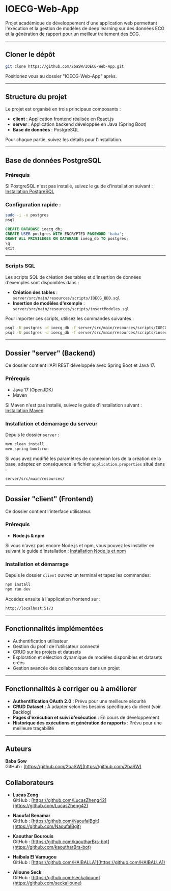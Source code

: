 # IOECG-Web-App

Projet académique de développement d'une application web permettant l'exécution et la gestion de modèles de deep learning sur des données ECG et la génération de rapport pour un meilleur traitement des ECG.

---

## Cloner le dépôt

```bash
git clone https://github.com/2baSW/IOECG-Web-App.git
```
Positionez vous au dossier "IOECG-Web-App" après.

---

## Structure du projet

Le projet est organisé en trois principaux composants :

- **client** : Application frontend réalisée en React.js  
- **server** : Application backend développée en Java (Spring Boot)  
- **Base de données** : PostgreSQL

Pour chaque partie, suivez les détails pour l'installation.

---

## Base de données PostgreSQL

### Prérequis

Si PostgreSQL n'est pas installé, suivez le guide d'installation suivant :  
[Installation PostgreSQL](https://www.postgresql.org/download/)

### Configuration rapide :

```bash
sudo -i -u postgres
psql
```

```sql
CREATE DATABASE ioecg_db;
CREATE USER postgres WITH ENCRYPTED PASSWORD 'baba';
GRANT ALL PRIVILEGES ON DATABASE ioecg_db TO postgres;
\q
exit
```

---

### Scripts SQL

Les scripts SQL de création des tables et d'insertion de données d'exemples sont disponibles dans :

- **Création des tables** : `server/src/main/resources/scripts/IOECG_BDD.sql`
- **Insertion de modèles d'exemple** : `server/src/main/resources/scripts/insertModeles.sql`

Pour importer ces scripts, utilisez les commandes suivantes :

```bash
psql -U postgres -d ioecg_db -f server/src/main/resources/scripts/IOECG_BDD.sql
psql -U postgres -d ioecg_db -f server/src/main/resources/scripts/insertModeles.sql
```

---

## Dossier "server" (Backend)

Ce dossier contient l'API REST développée avec Spring Boot et Java 17.

### Prérequis

- Java 17 (OpenJDK)
- Maven

Si Maven n'est pas installé, suivez le guide d'installation suivant :  
[Installation Maven](https://maven.apache.org/install.html)

### Installation et démarrage du serveur

Depuis le dossier `server` :

```bash
mvn clean install
mvn spring-boot:run
```

Si vous avez modifié les paramètres de connexion lors de la création de la base, adaptez en conséquence le fichier `application.properties` situé dans :

```
server/src/main/resources/
```

---

## Dossier "client" (Frontend)

Ce dossier contient l'interface utilisateur.

### Prérequis

- **Node.js & npm**

Si vous n'avez pas encore Node.js et npm, vous pouvez les installer en suivant le guide d'installation : [Installation Node.js et npm](https://docs.npmjs.com/downloading-and-installing-node-js-and-npm)

### Installation et démarrage

Depuis le dossier `client` ouvrez un terminal et tapez les commandes:

```bash
npm install
npm run dev
```

Accédez ensuite à l'application frontend sur :

```
http://localhost:5173
```

---

## Fonctionnalités implémentées

- Authentification utilisateur  
- Gestion du profil de l'utilisateur connecté  
- CRUD sur les projets et datasets  
- Exploration et sélection dynamique de modèles disponibles et datasets créés  
- Gestion avancée des collaborateurs dans un projet  

---

## Fonctionnalités à corriger ou à améliorer

- **Authentification OAuth 2.0** : Prévu pour une meilleure sécurité  
- **CRUD Dataset** : À adapter selon les besoins spécifiques du client (voir Backlog)  
- **Pages d'exécution et suivi d'exécution** : En cours de développement  
- **Historique des exécutions et génération de rapports** : Prévu pour une meilleure traçabilité  

---

## Auteurs

**Baba Sow**  
GitHub : [https://github.com/2baSW](https://github.com/2baSW)

## Collaborateurs

- **Lucas Zeng**  
  GitHub : [https://github.com/LucasZheng42](https://github.com/LucasZheng42)

- **Naoufal Benamar**  
  GitHub : [https://github.com/NaoufalBgit](https://github.com/NaoufalBgit)

- **Kaouthar Bourouis**  
  GitHub : [https://github.com/kaoutharBrs-bot](https://github.com/kaoutharBrs-bot)

- **Haibala El Varougou**  
  GitHub : [https://github.com/HAIBALLA1](https://github.com/HAIBALLA1)

- **Alioune Seck**  
  GitHub : [https://github.com/seckalioune](https://github.com/seckalioune)
